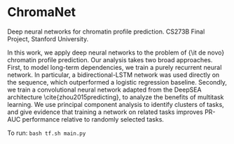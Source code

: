 # ChromaNet

Deep neural networks for chromatin profile prediction.  CS273B Final Project, Stanford University.

In this work, we apply deep neural networks to the problem of {\it de novo} chromatin profile prediction.  Our analysis takes two broad approaches.  First, to model long-term dependencies, we train a purely recurrent neural network.  In particular, a bidirectional-LSTM network was used directly on the sequence, which outperformed a logistic regression baseline.  Secondly, we train a convolutional neural network adapted from the DeepSEA architecture \cite{zhou2015predicting}, to analyze the benefits of multitask learning. We use principal component analysis to identify clusters of tasks, and give evidence that training a network on related tasks improves PR-AUC performance relative to randomly selected tasks.

To run: `bash tf.sh main.py`
